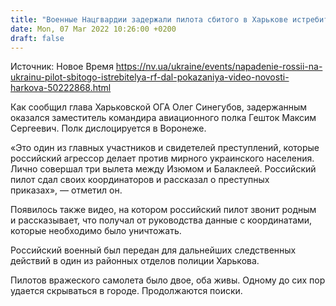 ```yaml
---
title: "Военные Нацгвардии задержали пилота сбитого в Харькове истребителя, он обстреливал Изюм и Балаклею — видео"
date: Mon, 07 Mar 2022 10:26:00 +0200
draft: false
---
```

Источник: Новое Время https://nv.ua/ukraine/events/napadenie-rossii-na-ukrainu-pilot-sbitogo-istrebitelya-rf-dal-pokazaniya-video-novosti-harkova-50222868.html


 Как сообщил глава Харьковской ОГА Олег Синегубов, задержанным оказался заместитель командира авиационного полка Гешток Максим Сергеевич. Полк дислоцируется в Воронеже.

«Это один из главных участников и свидетелей преступлений, которые российский агрессор делает против мирного украинского населения. Лично совершал три вылета между Изюмом и Балаклеей. Российский пилот сдал своих координаторов и рассказал о преступных приказах», — отметил он.

Появилось также видео, на котором российский пилот звонит родным и рассказывает, что получал от руководства данные с координатами, которые необходимо было уничтожать.

Российский военный был передан для дальнейших следственных действий в один из районных отделов полиции Харькова.

Пилотов вражеского самолета было двое, оба живы. Одному до сих пор удается скрываться в городе. Продолжаются поиски.
